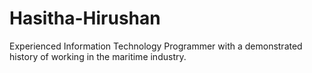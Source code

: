 # Hasitha-Hirushan
Experienced Information Technology Programmer with a demonstrated history of working in the maritime industry.

